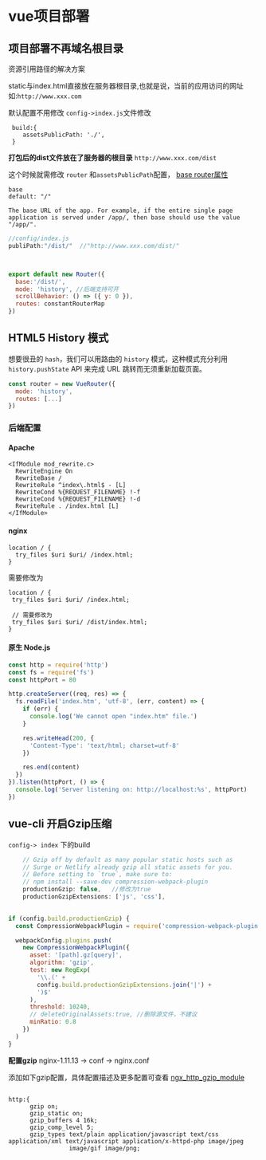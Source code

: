 # vue项目部署

## 项目部署不再域名根目录
资源引用路径的解决方案

static与index.html直接放在服务器根目录,也就是说，当前的应用访问的网址如:`http://www.xxx.com`

默认配置不用修改
`config->index.js`文件修改
```
 build:{
    assetsPublicPath: './', 
 }
```

**打包后的dist文件放在了服务器的根目录** `http://www.xxx.com/dist`

这个时候就需修改 `router` 和`assetsPublicPath`配置，
[base router属性](https://router.vuejs.org/api/#base)
```
base
default: "/"

The base URL of the app. For example, if the entire single page application is served under /app/, then base should use the value "/app/".
```

```js
//config/index.js
publiPath:"/dist/"  //"http://www.xxx.com/dist/"



export default new Router({
  base:'/dist/',        
  mode: 'history', //后端支持可开
  scrollBehavior: () => ({ y: 0 }),
  routes: constantRouterMap
})
```



## HTML5 History 模式
想要很丑的 `hash`，我们可以用路由的 `history` 模式，这种模式充分利用` history.pushState` API 来完成 URL 跳转而无须重新加载页面。
```js
const router = new VueRouter({
  mode: 'history',
  routes: [...]
})
```

### 后端配置
#### Apache
```
<IfModule mod_rewrite.c>
  RewriteEngine On
  RewriteBase /
  RewriteRule ^index\.html$ - [L]
  RewriteCond %{REQUEST_FILENAME} !-f
  RewriteCond %{REQUEST_FILENAME} !-d
  RewriteRule . /index.html [L]
</IfModule>
```

#### nginx
```
location / {
  try_files $uri $uri/ /index.html;
}
```

需要修改为
```
location / {
 try_files $uri $uri/ /index.html;
 
 // 需要修改为
 try_files $uri $uri/ /dist/index.html;
}
```

#### 原生 Node.js
```js
const http = require('http')
const fs = require('fs')
const httpPort = 80

http.createServer((req, res) => {
  fs.readFile('index.htm', 'utf-8', (err, content) => {
    if (err) {
      console.log('We cannot open "index.htm" file.')
    }

    res.writeHead(200, {
      'Content-Type': 'text/html; charset=utf-8'
    })

    res.end(content)
  })
}).listen(httpPort, () => {
  console.log('Server listening on: http://localhost:%s', httpPort)
})
```



## vue-cli  开启Gzip压缩
`config-> index` 下的build
```js
    // Gzip off by default as many popular static hosts such as
    // Surge or Netlify already gzip all static assets for you.
    // Before setting to `true`, make sure to:
    // npm install --save-dev compression-webpack-plugin
    productionGzip: false,   //修改为true
    productionGzipExtensions: ['js', 'css'],
```

```js
 
if (config.build.productionGzip) {
  const CompressionWebpackPlugin = require('compression-webpack-plugin')

  webpackConfig.plugins.push(
    new CompressionWebpackPlugin({
      asset: '[path].gz[query]',
      algorithm: 'gzip',
      test: new RegExp(
        '\\.(' +
        config.build.productionGzipExtensions.join('|') +
        ')$'
      ),
      threshold: 10240,
      // deleteOriginalAssets:true, //删除源文件，不建议
      minRatio: 0.8
    })
  )
}
```


**配置gzip**
nginx-1.11.13 -> conf -> nginx.conf

添加如下gzip配置，具体配置描述及更多配置可查看 [ngx_http_gzip_module](http://nginx.org/en/docs/http/ngx_http_gzip_module.html)
```

http:{ 
      gzip on; 
      gzip_static on;
      gzip_buffers 4 16k;
      gzip_comp_level 5;
      gzip_types text/plain application/javascript text/css application/xml text/javascript application/x-httpd-php image/jpeg 
                 image/gif image/png;

```
